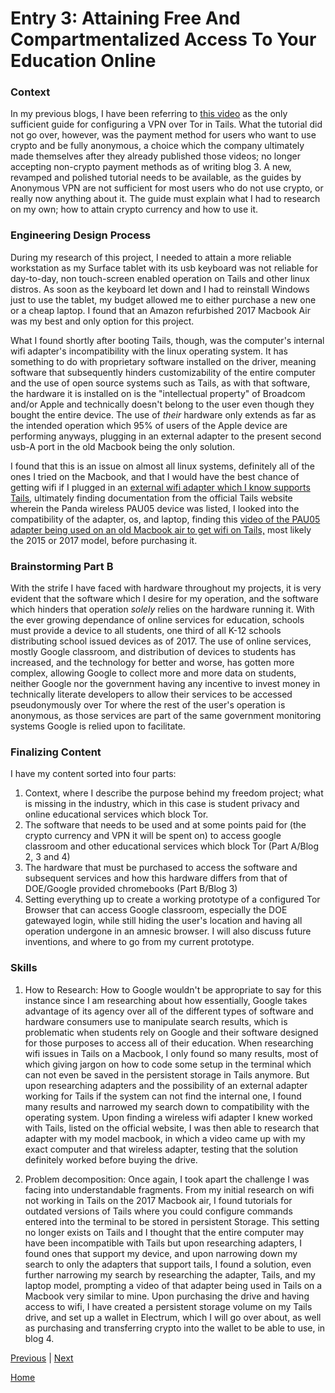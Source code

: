 # Entry 3: Attaining Free And Compartmentalized Access To Your Education Online

### Context
  In my previous blogs, I have been referring to [this video](https://www.youtube.com/watch?v=c0GMU7sVECI) as the only sufficient guide for configuring a VPN over Tor in Tails. What the tutorial did not go over, however, was the payment method for users who want to use crypto and be fully anonymous, a choice which the company ultimately made themselves after they already published those videos; no longer accepting non-crypto payment methods as of writing blog 3. A new, revamped and polished tutorial needs to be available, as the guides by Anonymous VPN are not sufficient for most users who do not use crypto, or really now anything about it. The guide must explain what I had to research on my own; how to attain crypto currency and how to use it.

### Engineering Design Process
  During my research of this project, I needed to attain a more reliable workstation as my Surface tablet with its usb keyboard was not reliable for day-to-day, non touch-screen enabled operation on Tails and other linux distros. As soon as the keyboard let down and I had to reinstall Windows just to use the tablet, my budget allowed me to either purchase a new one or a cheap laptop. I found that an Amazon refurbished 2017 Macbook Air was my best and only option for this project. 

  What I found shortly after booting Tails, though, was the computer's internal wifi adapter's incompatibility with the linux operating system. It has something to do with proprietary software installed on the driver, meaning software that subsequently hinders customizability of the entire computer and the use of open source systems such as Tails, as with that software, the hardware it is installed on is the "intellectual property" of Broadcom and/or Apple and technically doesn't belong to the user even though they bought the entire device. The use of *their* hardware only extends as far as the intended operation which 95% of users of the Apple device are performing anyways, plugging in an external adapter to the present second usb-A port in the old Macbook being the only solution. 
  
  I found that this is an issue on almost all linux systems, definitely all of the ones I tried on the Macbook, and that I would have the best chance of getting wifi if I plugged in an [external wifi adapter which I know supports Tails,](https://tails.net/doc/anonymous_internet/no-wifi/index.en.html) ultimately finding documentation from the official Tails website wherein the Panda wireless PAU05 device was listed, I looked into the compatibility of the adapter, os, and laptop, finding this [video of the PAU05 adapter being used on an old Macbook air to get wifi on Tails,](https://www.youtube.com/watch?v=vUNALbMQ_RM) most likely the 2015 or 2017 model, before purchasing it.

### Brainstorming Part B
  With the strife I have faced with hardware throughout my projects, it is very evident that the software which I desire for my operation, and the software which hinders that operation *solely* relies on the hardware running it. With the ever growing dependance of online services for education, schools must provide a device to all students, one third of all K-12 schools distributing school issued devices as of 2017. The use of online services, mostly Google classroom, and distribution of devices to students has increased, and the technology for better and worse, has gotten more complex, allowing Google to collect more and more data on students, neither Google nor the government having any incentive to invest money in technically literate developers to allow their services to be accessed pseudonymously over Tor where the rest of the user's operation is anonymous, as those services are part of the same government monitoring systems Google is relied upon to facilitate.
  
### Finalizing Content
I have my content sorted into four parts:
  1. Context, where I describe the purpose behind my freedom project; what is missing in the industry, which in this case is student privacy and online educational services which block Tor.
  2. The software that needs to be used and at some points paid for (the crypto currency and VPN it will be spent on) to access google classroom and other educational services which     block Tor (Part A/Blog 2, 3 and 4)
  3. The hardware that must be purchased to access the software and subsequent services and how this hardware differs from that of DOE/Google provided chromebooks (Part B/Blog 3)
  4. Setting everything up to create a working prototype of a configured Tor Browser that can access Google classroom, especially the DOE gatewayed login, while still hiding the user's location and having all operation undergone in an amnesic browser. I will also discuss future inventions, and where to go from my current prototype.
   
### Skills
  1. How to Research: How to Google wouldn't be appropriate to say for this instance since I am researching about how essentially, Google takes advantage of its agency over all of the different types of software and hardware consumers use to manipulate search results, which is problematic when students rely on Google and their software designed for those purposes to access all of their education. When researching wifi issues in Tails on a Macbook, I only found so many results, most of which giving jargon on how to code some setup in the terminal which can not even be saved in the persistent storage in Tails anymore. But upon researching adapters and the possibility of an external adapter working for Tails if the system can not find the internal one, I found many results and narrowed my search down to compatibility with the operating system. Upon finding a wireless wifi adapter I knew worked with Tails, listed on the official website, I was then able to research that adapter with my model macbook, in which a video came up with my exact computer and that wireless adapter, testing that the solution definitely worked before buying the drive.
    
  2. Problem decomposition: Once again, I took apart the challenge I was facing into understandable fragments. From my initial research on wifi not working in Tails on the 2017 Macbook air, I found tutorials for outdated versions of Tails where you could configure commands entered into the terminal to be stored in persistent Storage. This setting no longer exists on Tails and I thought that the entire computer may have been incompatible with Tails but upon researching adapters, I found ones that support my device, and upon narrowing down my search to only the adapters that support tails, I found a solution, even further narrowing my search by researching the adapter, Tails, and my laptop model, prompting a video of that adapter being used in Tails on a Macbook very similar to mine. Upon purchasing the drive and having access to wifi, I have created a persistent storage volume on my Tails drive, and set up a wallet in Electrum, which I will go over about, as well as purchasing and transferring crypto into the wallet to be able to use, in blog 4.


[Previous](entry02.md) | [Next](entry04.md)

[Home](../README.md)
